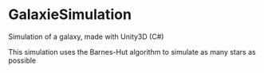 # GalaxieSimulation
 Simulation of a galaxy, made with Unity3D (C#)

This simulation uses the Barnes-Hut algorithm to simulate as many stars as possible
